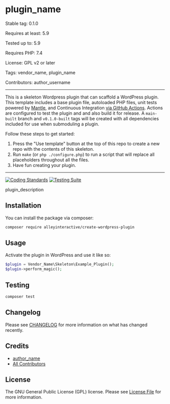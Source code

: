 # plugin_name

Stable tag: 0.1.0

Requires at least: 5.9

Tested up to: 5.9

Requires PHP: 7.4

License: GPL v2 or later

Tags: vendor_name, plugin_name

Contributors: author_username

<!--delete-->
---
This is a skeleton Wordpress plugin that can scaffold a WordPress plugin. This
template includes a base plugin file, autoloaded PHP files, unit tests powered
by [Mantle](https://mantle.alley.co/), and Continuous Integration [via GitHub
Actions](.github/workflows). Actions are configured to test the plugin and and
also build it for release. A `main-built` branch and `v0.1.0-built` tags will be
created with all dependencies included for use when submoduling a plugin.

Follow these steps to get started:

1. Press the "Use template" button at the top of this repo to create a new repo with the contents of this skeleton.
2. Run `make` (or `php ./configure.php`) to run a script that will replace all placeholders throughout all the files.
3. Have fun creating your plugin.
---

<!--/delete-->
[![Coding Standards](https://github.com/alleyinteractive/create-wordpress-plugin/actions/workflows/coding-standards.yml/badge.svg)](https://github.com/alleyinteractive/create-wordpress-plugin/actions/workflows/coding-standards.yml)
[![Testing Suite](https://github.com/alleyinteractive/create-wordpress-plugin/actions/workflows/unit-test.yml/badge.svg)](https://github.com/alleyinteractive/create-wordpress-plugin/actions/workflows/unit-test.yml)

plugin_description

## Installation

You can install the package via composer:

```bash
composer require alleyinteractive/create-wordpress-plugin
```

## Usage

Activate the plugin in WordPress and use it like so:

```php
$plugin = Vendor_Name\Skeleton\Example_Plugin();
$plugin->perform_magic();
```

## Testing

```bash
composer test
```

## Changelog

Please see [CHANGELOG](CHANGELOG.md) for more information on what has changed recently.

## Credits

- [author_name](https://github.com/author_name)
- [All Contributors](../../contributors)

## License

The GNU General Public License (GPL) license. Please see [License File](LICENSE) for more information.
